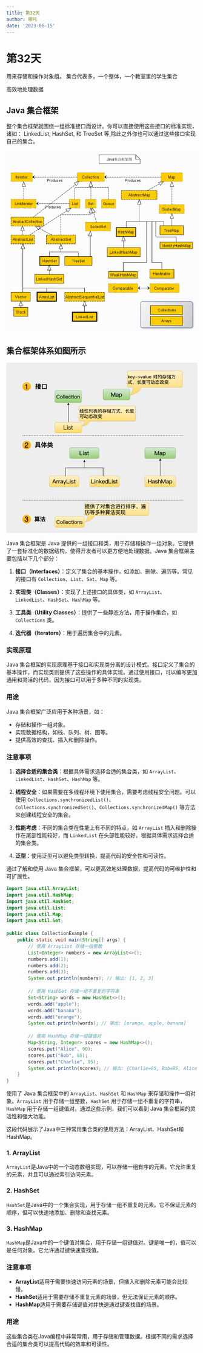 ```yaml
---
title: 第32天
author: 哪吒
date: '2023-06-15'
---
```


# 第32天

用来存储和操作对象组。 集合代表多，一个整体，一个教室里的学生集合

高效地处理数据

## Java 集合框架

整个集合框架就围绕一组标准接口而设计。你可以直接使用这些接口的标准实现，诸如： LinkedList, HashSet, 和 TreeSet 等,除此之外你也可以通过这些接口实现自己的集合。

![img.png](./img.png)

## 集合框架体系如图所示

![img_1.png](./img_1.png)

Java 集合框架是 Java 提供的一组接口和类，用于存储和操作一组对象。它提供了一套标准化的数据结构，使得开发者可以更方便地处理数据。Java 集合框架主要包括以下几个部分：

1. **接口（Interfaces）**：定义了集合的基本操作，如添加、删除、遍历等。常见的接口有 `Collection`、`List`、`Set`、`Map` 等。

2. **实现类（Classes）**：实现了上述接口的具体类，如 `ArrayList`、`LinkedList`、`HashSet`、`HashMap` 等。

3. **工具类（Utility Classes）**：提供了一些静态方法，用于操作集合，如 `Collections` 类。

4. **迭代器（Iterators）**：用于遍历集合中的元素。

### 实现原理

Java 集合框架的实现原理基于接口和实现类分离的设计模式。接口定义了集合的基本操作，而实现类则提供了这些操作的具体实现。通过使用接口，可以编写更加通用和灵活的代码，因为接口可以用于多种不同的实现类。

### 用途

Java 集合框架广泛应用于各种场景，如：

- 存储和操作一组对象。
- 实现数据结构，如栈、队列、树、图等。
- 提供高效的查找、插入和删除操作。

### 注意事项

1. **选择合适的集合类**：根据具体需求选择合适的集合类，如 `ArrayList`、`LinkedList`、`HashSet`、`HashMap` 等。

2. **线程安全**：如果需要在多线程环境下使用集合，需要考虑线程安全问题。可以使用 `Collections.synchronizedList()`、`Collections.synchronizedSet()`、`Collections.synchronizedMap()` 等方法来创建线程安全的集合。

3. **性能考虑**：不同的集合类在性能上有不同的特点，如 `ArrayList` 插入和删除操作在尾部性能较好，而 `LinkedList` 在头部性能较好。根据具体需求选择合适的集合类。

4. **泛型**：使用泛型可以避免类型转换，提高代码的安全性和可读性。

通过了解和使用 Java 集合框架，可以更高效地处理数据，提高代码的可维护性和可扩展性。

```java
import java.util.ArrayList;
import java.util.HashMap;
import java.util.HashSet;
import java.util.List;
import java.util.Map;
import java.util.Set;

public class CollectionExample {
    public static void main(String[] args) {
        // 使用 ArrayList 存储一组整数
        List<Integer> numbers = new ArrayList<>();
        numbers.add(1);
        numbers.add(2);
        numbers.add(3);
        System.out.println(numbers); // 输出: [1, 2, 3]

        // 使用 HashSet 存储一组不重复的字符串
        Set<String> words = new HashSet<>();
        words.add("apple");
        words.add("banana");
        words.add("orange");
        System.out.println(words); // 输出: [orange, apple, banana]

        // 使用 HashMap 存储一组键值对
        Map<String, Integer> scores = new HashMap<>();
        scores.put("Alice", 90);
        scores.put("Bob", 85);
        scores.put("Charlie", 95);
        System.out.println(scores); // 输出: {Charlie=95, Bob=85, Alice=90}
    }
}

```

使用了 Java 集合框架中的 `ArrayList`、`HashSet` 和 `HashMap` 来存储和操作一组对象。`ArrayList` 用于存储一组整数，`HashSet` 用于存储一组不重复的字符串，`HashMap` 用于存储一组键值对。通过这些示例，我们可以看到 Java 集合框架的灵活性和强大功能。

这段代码展示了Java中三种常用集合类的使用方法：ArrayList、HashSet和HashMap。

### 1. ArrayList
`ArrayList`是Java中的一个动态数组实现，可以存储一组有序的元素。它允许重复的元素，并且可以通过索引访问元素。

### 2. HashSet
`HashSet`是Java中的一个集合实现，用于存储一组不重复的元素。它不保证元素的顺序，但可以快速地添加、删除和查找元素。

### 3. HashMap
`HashMap`是Java中的一个键值对集合，用于存储一组键值对。键是唯一的，值可以是任何对象。它允许通过键快速查找值。

### 注意事项
- **ArrayList**适用于需要快速访问元素的场景，但插入和删除元素可能会比较慢。
- **HashSet**适用于需要存储不重复元素的场景，但无法保证元素的顺序。
- **HashMap**适用于需要存储键值对并快速通过键查找值的场景。

### 用途
这些集合类在Java编程中非常常用，用于存储和管理数据。根据不同的需求选择合适的集合类可以提高代码的效率和可读性。


